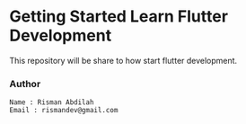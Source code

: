 # Getting Started Learn Flutter Development

This repository will be share to how start flutter development.

### Author

``` 
Name : Risman Abdilah
Email : rismandev@gmail.com
```
